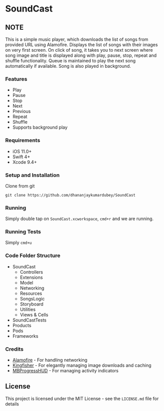 # SoundCast



## NOTE

This is a simple music player, which downloads the list of songs from provided URL using Alamofire. Displays the list of songs with their images on very first screen.
On click of song, it takes you to next screen where song image and title is displayed along with play, pause, stop, repeat and shuffle functionality. Queue is maintained to play the next song automatically if available.
Song is also played in background.

### Features

* Play
* Pause
* Stop
* Next
* Previous
* Repeat
* Shuffle
* Supports background play

### Requirements
* iOS 11.0+
* Swift 4+
* Xcode 9.4+

### Setup and Installation

Clone from git
```
git clone https://github.com/dhananjaykumardubey/SoundCast
```

### Running

Simply double tap on `SoundCast.xcworkspace`,  `cmd+r` and we are running.

### Running Tests
Simply `cmd+u`

### Code Folder Structure
* SoundCast
    * Controllers
    * Extensions
    * Model
    * Networking
    * Resources
    * SongsLogic
    * Storyboard
    * Utilities
    * Views & Cells
 * SoundCastTests
 * Products
 * Pods
 * Frameworks
 
 ### Credits
  * [Alamofire](https://github.com/Alamofire/Alamofire/) - For handling networking
  * [Kingfisher](https://github.com/onevcat/Kingfisher) - For elegantly managing image downloads and caching
  * [MBProgressHUD](https://github.com/jdg/MBProgressHUD) - For managing activity indicators
  
  ## License
  This project is licensed under the MIT License - see the `LICENSE.md` file for details

 

